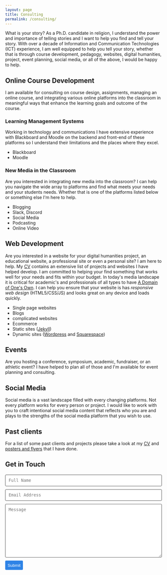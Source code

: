 ```yaml
---
layout: page
title: Consulting
permalink: /consulting/
---
```

What is your story? As a Ph.D. candidate in religion, I understand the power and importance of telling stories and I want to help you find and tell your story. With over a decade of Information and Communication Technologies (ICT) experience, I am well equipped to help you tell your story, whether that is through course development, pedagogy, websites, digital humanities, project, event planning, social media, or all of the above, I would be happy to help.

## Online Course Development
I am available for consulting on course design, assignments, managing an online course, and integrating various online platforms into the classroom in meaningful ways that enhance the learning goals and outcome of the course.

### Learning Management Systems
Working in technology and communications I have extensive experience with Blackboard and Moodle on the backend and front-end of these platforms so I understand their limitations and the places where they excel.
  - Blackboard
  - Moodle  

### New Media in the Classroom
Are you interested in integrating new media into the classroom? I can help you navigate the wide array to platforms and find what meets your needs and your students needs. Whether that is one of the platforms listed below or something else I'm here to help.
  - Blogging
  - Slack, Discord
  - Social Media
  - Podcasting
  - Online Video   

## Web Development
Are you interested in a website for your digital humanities project, an educational website, a professional site or even a personal site? I am here to help. My [CV](/cv/) contains an extensive list of projects and websites I have helped develop. I am committed to helping your find something that works well for your needs and fits within your budget. In today's media landscape it is critical for academic's and professionals of all types to have [A Domain of One's Own](https://www.wired.com/insights/2012/07/a-domain-of-ones-own/). I can help you ensure that your website is has *responsive web design* (HTML5/CSS/JS) and looks great on any device and loads quickly.
  - Single page websites
  - Blogs
  - complicated websites
  - Ecommerce
  - Static sites ([Jekyll](http://jekyllrb.com/))
  - Dynamic sites ([Wordpress](https://wordpress.org) and [Squarespace](https://www.squarespace.com/))

## Events
Are you hosting a conference, symposium, academic, fundraiser, or an athletic event? I have helped to plan all of those and I'm available for event planning and consulting.

## Social Media
Social media is a vast landscape filled with every changing platforms. Not every platform works for every person or project. I would like to work with you to craft intentional social media content that reflects who you are and plays to the strengths of the social media platform that you wish to use.

## Past clients
For a list of some past clients and projects please take a look at my [CV](/cv/) and [posters and flyers](/posters-flyers/) that I have done.

## Get in Touch
<!-- modify this form HTML and place wherever you want your form -->

<form action="https://formspree.io/xdodoqnq" method="POST"  class="wj-contact">
    <input type="text" name="name" placeholder="Full Name">
    <input type="text" name="email" placeholder="Email Address">
    <textarea type="text" name="content" rows="10" placeholder="Message"></textarea>
    <div class="g-recaptcha"
      data-sitekey="6LdIFS4UAAAAADRWvV_NUJlVK_B-7wSVhpE_oVVt"
      data-callback="onSubmit"
      data-size="invisible">
      </div>
    <input type="hidden" name="_next" value="https://www.adamdjbrett.com">
    <input type="hidden" name="_subject" value="New adamdjbrett.com Contact Form Submission">
    <input type="text" name="_gotcha" style="display:none">
    <input type="submit" value="Submit">
</form>

<style>
form.wj-contact input[type="text"], form.wj-contact textarea[type="text"] {
    width: 100%;
    vertical-align: middle;
    margin-top: 0.25em;
    margin-bottom: 0.5em;
    padding: 0.75em;
    font-family: monospace, sans-serif;
    font-weight: lighter;
    border-style: solid;
    border-color: #444;
    outline-color: #2e83e6;
    border-width: 1px;
    border-radius: 3px;
    transition: box-shadow .2s ease;
}
form.wj-contact input[type="submit"] {
    outline: none;
    color: white;
    background-color: #2e83e6;
    border-radius: 3px;
    padding: 0.5em;
    margin: 0.25em 0 0 0;
    border: 1px solid transparent;
    height: auto;
}
</style>
